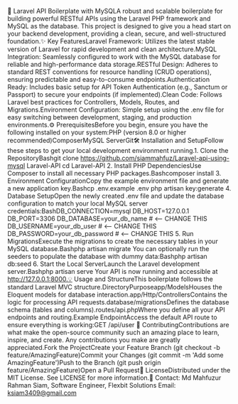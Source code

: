 🚀 Laravel API Boilerplate with MySQLA robust and scalable boilerplate for building powerful RESTful APIs using the Laravel PHP framework and MySQL as the database. This project is designed to give you a head start on your backend development, providing a clean, secure, and well-structured foundation.✨ Key FeaturesLaravel Framework: Utilizes the latest stable version of Laravel for rapid development and clean architecture.MySQL Integration: Seamlessly configured to work with the MySQL database for reliable and high-performance data storage.RESTful Design: Adheres to standard REST conventions for resource handling (CRUD operations), ensuring predictable and easy-to-consume endpoints.Authentication Ready: Includes basic setup for API Token Authentication (e.g., Sanctum or Passport) to secure your endpoints (if implemented).Clean Code: Follows Laravel best practices for Controllers, Models, Routes, and Migrations.Environment Configuration: Simple setup using the .env file for easy switching between development, staging, and production environments.⚙️ PrerequisitesBefore you begin, ensure you have the following installed on your system:PHP (version 8.0 or higher recommended)ComposerMySQL ServerGit🛠️ Installation and SetupFollow these steps to get your local development environment running.1. Clone the RepositoryBashgit clone https://github.com/siammahfuz/Laravel-api-using-mysql Laravel-API
cd Laravel-API
2. Install PHP DependenciesUse Composer to install all necessary PHP packages.Bashcomposer install
3. Environment ConfigurationCopy the example environment file and generate a new application key.Bashcp .env.example .env
php artisan key:generate
4. Database SetupOpen the newly created .env file and update the database configuration to match your local MySQL server credentials:BashDB_CONNECTION=mysql
DB_HOST=127.0.0.1
DB_PORT=3306
DB_DATABASE=your_db_name # <-- CHANGE THIS
DB_USERNAME=your_db_user # <-- CHANGE THIS
DB_PASSWORD=your_db_password # <-- CHANGE THIS
5. Run MigrationsExecute the migrations to create the necessary tables in your MySQL database.Bashphp artisan migrate
You can optionally run the seeders to populate the database with dummy data:Bashphp artisan db:seed
6. Start the Local ServerLaunch the Laravel development server.Bashphp artisan serve
Your API is now running and accessible at http://127.0.0.1:8000.💡 Usage and StructureThis boilerplate follows the standard Laravel MVC structure.DirectoryPurposeapp/ModelsHouses the Eloquent models for database interaction.app/Http/ControllersContains the logic for processing API requests.database/migrationsDefines the database schema (tables and columns).routes/api.phpWhere you define all your API endpoints and routing.Example EndpointAccess the default API route to ensure everything is working:GET /api/user
🤝 ContributingContributions are what make the open-source community such an amazing place to learn, inspire, and create. Any contributions you make are greatly appreciated.Fork the ProjectCreate your Feature Branch (git checkout -b feature/AmazingFeature)Commit your Changes (git commit -m 'Add some AmazingFeature')Push to the Branch (git push origin feature/AmazingFeature)Open a Pull Request📄 LicenseDistributed under the MIT License. See LICENSE for more information.📧 Contact: Md Mahfuzur Rahman Siam, Software Engineer, Flexbit Solutions Email: ksiam3409@gmail.com 

